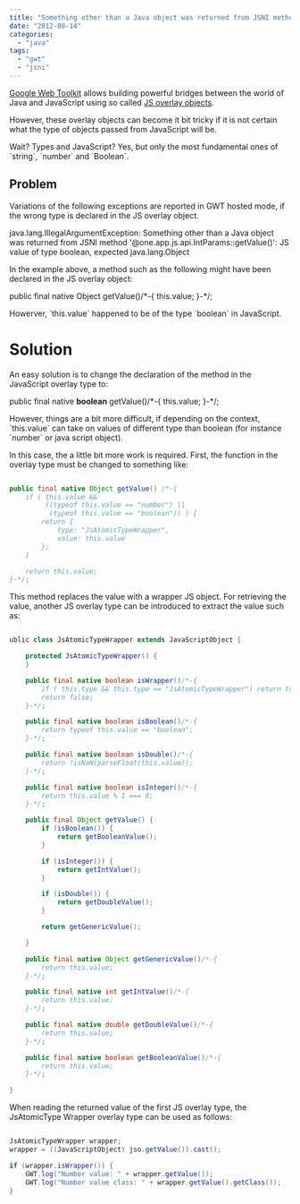 ```yaml
---
title: "Something other than a Java object was returned from JSNI method"
date: "2012-08-14"
categories: 
  - "java"
tags: 
  - "gwt"
  - "jsni"
---
```


[Google Web Toolkit](https://developers.google.com/web-toolkit/) allows building powerful bridges between the world of Java and JavaScript using so called [JS overlay objects](http://googlewebtoolkit.blogspot.co.nz/2008/08/getting-to-really-know-gwt-part-2.html).

However, these overlay objects can become it bit tricky if it is not certain what the type of objects passed from JavaScript will be.

Wait? Types and JavaScript? Yes, but only the most fundamental ones of \`string\`, \`number\` and \`Boolean\`.

## Problem

Variations of the following exceptions are reported in GWT hosted mode, if the wrong type is declared in the JS overlay object.

java.lang.IllegalArgumentException: Something other than a Java object was returned from JSNI method '@one.app.js.api.IntParams::getValue()': JS value of type boolean, expected java.lang.Object

In the example above, a method such as the following might have been declared in the JS overlay object:

public final native Object getValue()/\*-{ this.value; }-\*/;

Howerver, \`this.value\` happened to be of the type \`boolean\` in JavaScript.

# Solution

An easy solution is to change the declaration of the method in the JavaScript overlay type to:

public final native **boolean** getValue()/\*-{ this.value; }-\*/;

However, things are a bit more difficult, if depending on the context, \`this.value\` can take on values of different type than boolean (for instance \`number\` or java script object).

In this case, the a little bit more work is required. First, the function in the overlay type must be changed to something like:

```java

public final native Object getValue() /*-{ 
	if ( this.value && 
	     ((typeof this.value == "number") || 
	      (typeof this.value == "boolean")) ) {
		return {
			type: "JsAtomicTypeWrapper",
			value: this.value
		};
	}

	return this.value;
}-*/;
```

This method replaces the value with a wrapper JS object. For retrieving the value, another JS overlay type can be introduced to extract the value such as:

```java

ublic class JsAtomicTypeWrapper extends JavaScriptObject {

	protected JsAtomicTypeWrapper() {
	}

	public final native boolean isWrapper()/*-{ 
		if ( this.type && this.type == "JsAtomicTypeWrapper") return true;
		return false;
	}-*/;

	public final native boolean isBoolean()/*-{ 
		return typeof this.value == "boolean";
	}-*/;

	public final native boolean isDouble()/*-{ 
		return !isNaN(parseFloat(this.value));
	}-*/;

	public final native boolean isInteger()/*-{ 
		return this.value % 1 === 0;
	}-*/;

	public final Object getValue() {
		if (isBoolean()) {
			return getBooleanValue();
		}

		if (isInteger()) {
			return getIntValue();
		}

		if (isDouble()) {
			return getDoubleValue();
		}

		return getGenericValue();

	}

	public final native Object getGenericValue()/*-{ 
		return this.value; 
	}-*/;

	public final native int getIntValue()/*-{ 
		return this.value; 
	}-*/;

	public final native double getDoubleValue()/*-{ 
		return this.value; 
	}-*/;

	public final native boolean getBooleanValue()/*-{ 
		return this.value; 
	}-*/;

}
```

When reading the returned value of the first JS overlay type, the JsAtomicType Wrapper overlay type can be used as follows:

```java

JsAtomicTypeWrapper wrapper;
wrapper = ((JavaScriptObject) jso.getValue()).cast();

if (wrapper.isWrapper()) {
	GWT.log("Number value: " + wrapper.getValue());
	GWT.log("Number value class: " + wrapper.getValue().getClass());
}
```
